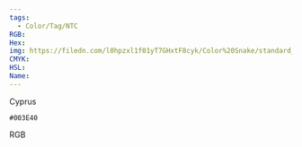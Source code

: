 ```yaml
---
tags:
  - Color/Tag/NTC
RGB:
Hex:
img: https://filedn.com/l0hpzxl1f01yT7GHxtF8cyk/Color%20Snake/standard_csv_to_svg/%23/003E40.svg
CMYK:
HSL:
Name:
---
```

Cyprus
```palette
#003E40
```
RGB
